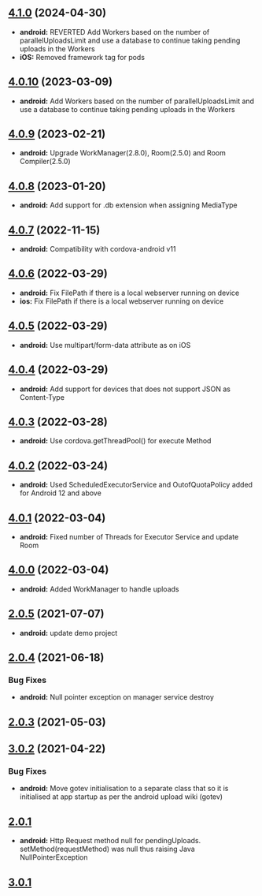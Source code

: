 ## [4.1.0](https://github.com/spoonconsulting/cordova-plugin-background-upload/compare/4.0.10....4.1.0) (2024-04-30)
* **android:** REVERTED Add Workers based on the number of parallelUploadsLimit and use a database to continue taking pending uploads in the Workers
* **iOS:** Removed framework tag for pods

## [4.0.10](https://github.com/spoonconsulting/cordova-plugin-background-upload/compare/4.0.9...4.0.10) (2023-03-09)
* **android:** Add Workers based on the number of parallelUploadsLimit and use a database to continue taking pending uploads in the Workers

## [4.0.9](https://github.com/spoonconsulting/cordova-plugin-background-upload/compare/4.0.8...4.0.9) (2023-02-21)
* **android:** Upgrade WorkManager(2.8.0), Room(2.5.0) and Room Compiler(2.5.0)

## [4.0.8](https://github.com/spoonconsulting/cordova-plugin-background-upload/compare/4.0.7...4.0.8) (2023-01-20)
* **android:** Add support for .db extension when assigning MediaType

## [4.0.7](https://github.com/spoonconsulting/cordova-plugin-background-upload/compare/4.0.6...4.0.7) (2022-11-15)
* **android:** Compatibility with cordova-android v11

## [4.0.6](https://github.com/spoonconsulting/cordova-plugin-background-upload/compare/4.0.5...4.0.6) (2022-03-29)
* **android:** Fix FilePath if there is a local webserver running on device
* **ios:** Fix FilePath if there is a local webserver running on device

## [4.0.5](https://github.com/spoonconsulting/cordova-plugin-background-upload/compare/4.0.4...4.0.5) (2022-03-29)
* **android:** Use multipart/form-data attribute as on iOS

## [4.0.4](https://github.com/spoonconsulting/cordova-plugin-background-upload/compare/4.0.3...4.0.4) (2022-03-29)
* **android:** Add support for devices that does not support JSON as Content-Type

## [4.0.3](https://github.com/spoonconsulting/cordova-plugin-background-upload/compare/4.0.2...4.0.3) (2022-03-28)
* **android:** Use cordova.getThreadPool() for execute Method

## [4.0.2](https://github.com/spoonconsulting/cordova-plugin-background-upload/compare/4.0.0...4.0.2) (2022-03-24)
* **android:** Used ScheduledExecutorService and OutofQuotaPolicy added for Android 12 and above

## [4.0.1](https://github.com/spoonconsulting/cordova-plugin-background-upload/compare/4.0.0...4.0.1) (2022-03-04)
* **android:** Fixed number of Threads for Executor Service and update Room

## [4.0.0](https://github.com/spoonconsulting/cordova-plugin-background-upload/compare/2.0.7...4.0.0) (2022-03-04)
* **android:** Added WorkManager to handle uploads

## [2.0.5](https://github.com/spoonconsulting/cordova-plugin-background-upload/compare/2.0.4...2.0.5) (2021-07-07)
* **android:** update demo project

## [2.0.4](https://github.com/spoonconsulting/cordova-plugin-background-upload/compare/2.0.3...2.0.4) (2021-06-18)
### Bug Fixes
* **android:** Null pointer exception on manager service destroy


## [2.0.3](https://github.com/spoonconsulting/cordova-plugin-background-upload/compare/2.0.2...2.0.3) (2021-05-03)

## [3.0.2](https://github.com/spoonconsulting/cordova-plugin-background-upload/compare/3.0.1...3.0.2) (2021-04-22)
### Bug Fixes
* **android:**  Move gotev initialisation to a separate class that so it is initialised at app startup as per the android upload wiki (gotev)


## [2.0.1](https://github.com/spoonconsulting/cordova-plugin-background-upload/releases/tag/2.0.3)
* **android:**  Http Request method null for pendingUploads. setMethod(requestMethod) was null thus raising Java NullPointerException


## [3.0.1](https://github.com/spoonconsulting/cordova-plugin-background-upload)
